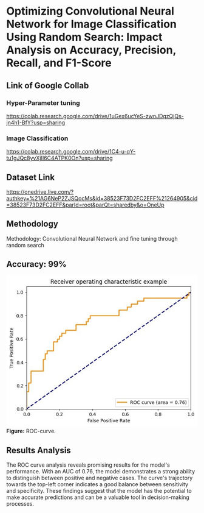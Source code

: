 # Optimizing Convolutional Neural Network for Image Classification Using Random Search: Impact Analysis on Accuracy, Precision, Recall, and F1-Score

## Link of Google Collab
### Hyper-Parameter tuning
https://colab.research.google.com/drive/1uGex6ucYeS-zwnJDqzQjQs-jn4h1-BfY?usp=sharing
### Image Classification
https://colab.research.google.com/drive/1C4-u-qY-tu1gJQc8yvXjII6C4ATPK0On?usp=sharing
## Dataset Link
https://onedrive.live.com/?authkey=%21AG6NeP2ZJSQocMs&id=38523F73D2FC2EFF%21264905&cid=38523F73D2FC2EFF&parId=root&parQt=sharedby&o=OneUp
## Methodology
Methodology: Convolutional Neural Network and fine tuning through random search
## Accuracy: 99%

![ROC-Curve](./ROC-curve.jpeg)<br>
**Figure:** ROC-curve.
## Results Analysis
The ROC curve analysis reveals promising results for the model's performance. With an AUC of 0.76, the model demonstrates a strong ability to distinguish between positive and negative cases. The curve's trajectory towards the top-left corner indicates a good balance between sensitivity and specificity. These findings suggest that the model has the potential to make accurate predictions and can be a valuable tool in decision-making processes.




